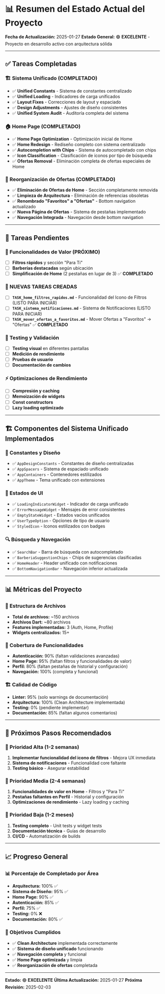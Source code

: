 # 📊 Resumen del Estado Actual del Proyecto

**Fecha de Actualización:** 2025-01-27
**Estado General:** 🟢 **EXCELENTE** - Proyecto en desarrollo activo con arquitectura sólida

---

## ✅ **Tareas Completadas**

### **🏗️ Sistema Unificado (COMPLETADO)**
- ✅ **Unified Constants** - Sistema de constantes centralizado
- ✅ **Unified Loading** - Indicadores de carga unificados
- ✅ **Layout Fixes** - Correcciones de layout y espaciado
- ✅ **Design Adjustments** - Ajustes de diseño consistentes
- ✅ **Unified System Audit** - Auditoría completa del sistema

### **🏠 Home Page (COMPLETADO)**
- ✅ **Home Page Optimization** - Optimización inicial de Home
- ✅ **Home Redesign** - Rediseño completo con sistema centralizado
- ✅ **Autocompletion with Chips** - Sistema de autocompletado con chips
- ✅ **Icon Classification** - Clasificación de iconos por tipo de búsqueda
- ✅ **Ofertas Removal** - Eliminación completa de ofertas especiales de Home

### **🎁 Reorganización de Ofertas (COMPLETADO)**
- ✅ **Eliminación de Ofertas de Home** - Sección completamente removida
- ✅ **Limpieza de Arquitectura** - Eliminación de referencias obsoletas
- ✅ **Renombrado "Favoritos" a "Ofertas"** - Bottom navigation actualizado
- ✅ **Nueva Página de Ofertas** - Sistema de pestañas implementado
- ✅ **Navegación Integrada** - Navegación desde bottom navigation

---

## 🔄 **Tareas Pendientes**

### **🎯 Funcionalidades de Valor (PRÓXIMO)**
- [ ] **Filtros rápidos** y sección "Para Ti"
- [ ] **Barberías destacadas** según ubicación
- [ ] **Simplificación de Home** (2 pestañas en lugar de 3) ✅ **COMPLETADO**

### **🔧 NUEVAS TAREAS CREADAS**
- [ ] **`TASK_home_filtros_rapidos.md`** - Funcionalidad del Icono de Filtros (LISTO PARA INICIAR)
- [ ] **`TASK_sistema_notificaciones.md`** - Sistema de Notificaciones (LISTO PARA INICIAR)
- [ ] **`TASK_mover_ofertas_a_favoritos.md`** - Mover Ofertas a "Favoritos" → "Ofertas" ✅ **COMPLETADO**

### **🧪 Testing y Validación**
- [ ] **Testing visual** en diferentes pantallas
- [ ] **Medición de rendimiento**
- [ ] **Pruebas de usuario**
- [ ] **Documentación de cambios**

### **⚡ Optimizaciones de Rendimiento**
- [ ] **Compresión y caching**
- [ ] **Memoización de widgets**
- [ ] **Const constructors**
- [ ] **Lazy loading optimizado**

---

## 🏗️ **Componentes del Sistema Unificado Implementados**

### **📐 Constantes y Diseño**
- ✅ `AppDesignConstants` - Constantes de diseño centralizadas
- ✅ `AppSpacers` - Sistema de espaciado unificado
- ✅ `AppContainers` - Contenedores estilizados
- ✅ `AppTheme` - Tema unificado con extensiones

### **🎨 Estados de UI**
- ✅ `LoadingIndicatorWidget` - Indicador de carga unificado
- ✅ `ErrorMessageWidget` - Mensajes de error consistentes
- ✅ `EmptyStateWidget` - Estados vacíos unificados
- ✅ `UserTypeOption` - Opciones de tipo de usuario
- ✅ `StyledIcon` - Iconos estilizados con badges

### **🔍 Búsqueda y Navegación**
- ✅ `SearchBar` - Barra de búsqueda con autocompletado
- ✅ `BarberiaSuggestionChips` - Chips de sugerencias clasificadas
- ✅ `HomeHeader` - Header unificado con notificaciones
- ✅ `BottomNavigationBar` - Navegación inferior actualizada

---

## 📊 **Métricas del Proyecto**

### **📁 Estructura de Archivos**
- **Total de archivos:** ~150 archivos
- **Archivos Dart:** ~80 archivos
- **Features implementadas:** 3 (Auth, Home, Profile)
- **Widgets centralizados:** 15+

### **🎯 Cobertura de Funcionalidades**
- **Autenticación:** 90% (faltan validaciones avanzadas)
- **Home Page:** 95% (faltan filtros y funcionalidades de valor)
- **Perfil:** 80% (faltan pestañas de historial y configuración)
- **Navegación:** 100% (completa y funcional)

### **🏗️ Calidad de Código**
- **Linter:** 95% (solo warnings de documentación)
- **Arquitectura:** 100% (Clean Architecture implementada)
- **Testing:** 0% (pendiente implementar)
- **Documentación:** 85% (faltan algunos comentarios)

---

## 🚀 **Próximos Pasos Recomendados**

### **🎯 Prioridad Alta (1-2 semanas)**
1. **Implementar funcionalidad del icono de filtros** - Mejora UX inmediata
2. **Sistema de notificaciones** - Funcionalidad core faltante
3. **Testing básico** - Asegurar estabilidad

### **🎯 Prioridad Media (2-4 semanas)**
1. **Funcionalidades de valor en Home** - Filtros y "Para Ti"
2. **Pestañas faltantes en Perfil** - Historial y configuración
3. **Optimizaciones de rendimiento** - Lazy loading y caching

### **🎯 Prioridad Baja (1-2 meses)**
1. **Testing completo** - Unit tests y widget tests
2. **Documentación técnica** - Guías de desarrollo
3. **CI/CD** - Automatización de builds

---

## 📈 **Progreso General**

### **📊 Porcentaje de Completado por Área**
- **Arquitectura:** 100% ✅
- **Sistema de Diseño:** 95% ✅
- **Home Page:** 90% ✅
- **Autenticación:** 85% ✅
- **Perfil:** 75% ✅
- **Testing:** 0% ❌
- **Documentación:** 80% ✅

### **🎯 Objetivos Cumplidos**
- ✅ **Clean Architecture** implementada correctamente
- ✅ **Sistema de diseño unificado** funcionando
- ✅ **Navegación completa** y funcional
- ✅ **Home Page optimizada** y limpia
- ✅ **Reorganización de ofertas** completada

---

**Estado:** 🟢 **EXCELENTE**
**Última Actualización:** 2025-01-27
**Próxima Revisión:** 2025-02-03
